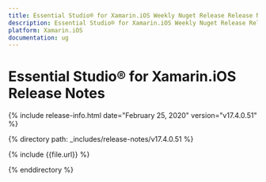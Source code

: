 ```yaml
---
title: Essential Studio® for Xamarin.iOS Weekly Nuget Release Release Notes  
description: Essential Studio® for Xamarin.iOS Weekly Nuget Release Release Notes  
platform: Xamarin.iOS
documentation: ug
---
```


# Essential Studio® for Xamarin.iOS  Release Notes  

{% include release-info.html date="February 25, 2020"  version="v17.4.0.51" %} 


{% directory path: _includes/release-notes/v17.4.0.51 %}

{% include {{file.url}} %}

{% enddirectory %}